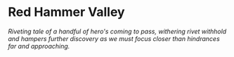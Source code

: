 # Red Hammer Valley <!-- -->
*Riveting tale of a handful of hero's coming to pass, withering rivet withhold and hampers further discovery as we must focus closer than hindrances far and approaching.*


















